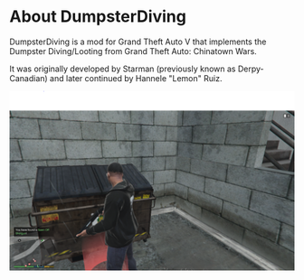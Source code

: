 # About DumpsterDiving

DumpsterDiving is a mod for Grand Theft Auto V that implements the Dumpster Diving/Looting from Grand Theft Auto: Chinatown Wars.

It was originally developed by Starman (previously known as Derpy-Canadian) and later continued by Hannele "Lemon" Ruiz.

![Preview](preview.png)
